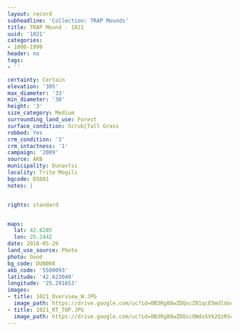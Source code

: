 ```yaml
---
layout: record
subheadline: 'Collection: TRAP Mounds'
title: TRAP Mound - 1021
uuid: '1021'
categories:
- 1000-1999
header: no
tags:
- ''

certainty: Certain
elevation: '395'
max_diameter: '33'
min_diameter: '30'
height: '3'
size_category: Medium
surrounding_land_use: Forest
surface_condition: Scrub|Tall Grass
robbed: Yes
crm_condition: '3'
crm_intactness: '1'
campaign: '2009'
source: AKB
municipality: Dunavtsi
locality: Trite Mogili
bgcode: DS001
notes: |


rights: standard


maps:
  lat: 42.6285
  lon: 25.2442
date: 2018-05-29
land_use_source: Photo
photo: Good
bg_code: DUN008
akb_code: '5500093'
latitude: '42.623049'
longitude: '25.291653'
images:
- title: 1021_Overview_W.JPG
  image_path: https://drive.google.com/uc?id=0B3Rg88wZDQscZ01qcE5mdldocm8
- title: 1021_RT_TOP.JPG
  image_path: https://drive.google.com/uc?id=0B3Rg88wZDQscOWdxSVk2QzRScms
---
```

